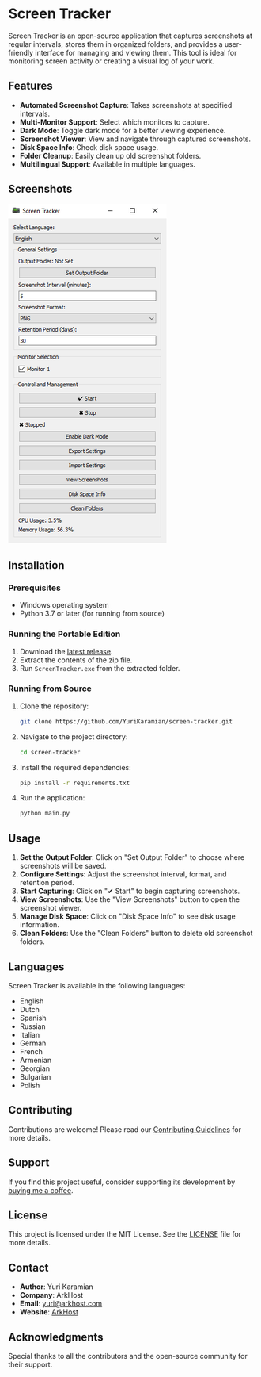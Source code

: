 # Screen Tracker

Screen Tracker is an open-source application that captures screenshots at regular intervals, stores them in organized folders, and provides a user-friendly interface for managing and viewing them. This tool is ideal for monitoring screen activity or creating a visual log of your work.

## Features

- **Automated Screenshot Capture**: Takes screenshots at specified intervals.
- **Multi-Monitor Support**: Select which monitors to capture.
- **Dark Mode**: Toggle dark mode for a better viewing experience.
- **Screenshot Viewer**: View and navigate through captured screenshots.
- **Disk Space Info**: Check disk space usage.
- **Folder Cleanup**: Easily clean up old screenshot folders.
- **Multilingual Support**: Available in multiple languages.

## Screenshots

![Screen Tracker Main Interface](screenshots/ScreenTracker_Screenshot.png)

## Installation

### Prerequisites

- Windows operating system
- Python 3.7 or later (for running from source)

### Running the Portable Edition

1. Download the [latest release](releases).
2. Extract the contents of the zip file.
3. Run `ScreenTracker.exe` from the extracted folder.

### Running from Source

1. Clone the repository:
    ```sh
    git clone https://github.com/YuriKaramian/screen-tracker.git
    ```
2. Navigate to the project directory:
    ```sh
    cd screen-tracker
    ```
3. Install the required dependencies:
    ```sh
    pip install -r requirements.txt
    ```
4. Run the application:
    ```sh
    python main.py
    ```

## Usage

1. **Set the Output Folder**: Click on "Set Output Folder" to choose where screenshots will be saved.
2. **Configure Settings**: Adjust the screenshot interval, format, and retention period.
3. **Start Capturing**: Click on "✔ Start" to begin capturing screenshots.
4. **View Screenshots**: Use the "View Screenshots" button to open the screenshot viewer.
5. **Manage Disk Space**: Click on "Disk Space Info" to see disk usage information.
6. **Clean Folders**: Use the "Clean Folders" button to delete old screenshot folders.

## Languages

Screen Tracker is available in the following languages:

- English
- Dutch
- Spanish
- Russian
- Italian
- German
- French
- Armenian
- Georgian
- Bulgarian
- Polish

## Contributing

Contributions are welcome! Please read our [Contributing Guidelines](CONTRIBUTING.md) for more details.

## Support

If you find this project useful, consider supporting its development by [buying me a coffee](https://www.buymeacoffee.com/YuriKaramian).

## License

This project is licensed under the MIT License. See the [LICENSE](LICENSE) file for more details.

## Contact

- **Author**: Yuri Karamian
- **Company**: ArkHost
- **Email**: yuri@arkhost.com
- **Website**: [ArkHost](https://arkhost.com)

## Acknowledgments

Special thanks to all the contributors and the open-source community for their support.

